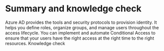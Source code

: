 # Summary and knowledge check
Azure AD provides the tools and security protocols to provision identity. It helps you define roles, organize groups, and manage users throughout the access lifecycle. You can implement and automate Conditional Access to ensure that your users have the right access at the right time to the right resources. 
Knowledge check